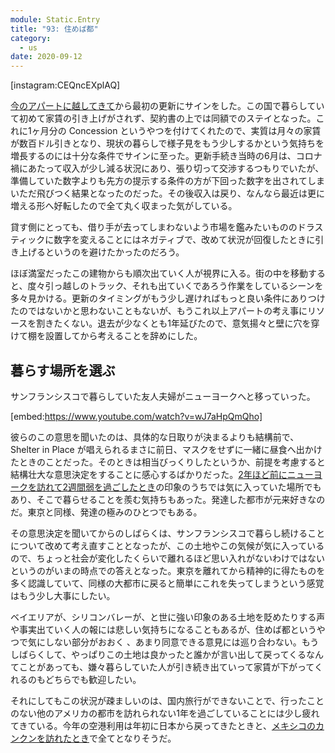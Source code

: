 ```yaml
---
module: Static.Entry
title: "93: 住めば都"
category:
  - us
date: 2020-09-12
---
```

[instagram:CEQncEXplAQ]

[今のアパートに越してきて](/entries/2019-09-02/)から最初の更新にサインをした。この国で暮らしていて初めて家賃の引き上げがされず、契約書の上では同額でのステイとなった。これに1ヶ月分の Concession というやつを付けてくれたので、実質は月々の家賃が数百ドル引きとなり、現状の暮らしで様子見をもう少しするかという気持ちを増長するのには十分な条件でサインに至った。更新手続き当時の6月は、コロナ禍にあたって収入が少し減る状況にあり、張り切って交渉するつもりでいたが、準備していた数字よりも先方の提示する条件の方が下回った数字を出されてしまいただ飛びつく結果となったのだった。その後収入は戻り、なんなら最近は更に増える形へ好転したので全て丸く収まった気がしている。

貸す側にとっても、借り手が去ってしまわないよう市場を鑑みたいもののドラスティックに数字を変えることにはネガティブで、改めて状況が回復したときに引き上げるというのを避けたかったのだろう。

ほぼ満室だったこの建物からも順次出ていく人が視界に入る。街の中を移動すると、度々引っ越しのトラック、それも出ていくであろう作業をしているシーンを多々見かける。更新のタイミングがもう少し遅ければもっと良い条件にありつけたのではないかと思わないこともないが、もうこれ以上アパートの考え事にリソースを割きたくない。退去が少なくとも1年延びたので、意気揚々と壁に穴を穿けて棚を設置してから考えることを辞めにした。

## 暮らす場所を選ぶ

サンフランシスコで暮らしていた友人夫婦がニューヨークへと移っていった。

[embed:https://www.youtube.com/watch?v=wJ7aHpQmQho]

彼らのこの意思を聞いたのは、具体的な日取りが決まるよりも結構前で、Shelter in Place が唱えられるまさに前日、マスクをせずに一緒に昼食へ出かけたときのことだった。そのときは相当びっくりしたというか、前提を考慮すると結構壮大な意思決定をすることに感心するばかりだった。[2年ほど前にニューヨークを訪れて2週間弱を過ごしたとき](https://www.flickr.com/photos/hmsk/albums/72157714282634222)の印象のうちでは気に入っていた場所でもあり、そこで暮らせることを羨む気持ちもあった。発達した都市が元来好きなのだ。東京と同様、発達の極みのひとつでもある。

その意思決定を聞いてからのしばらくは、サンフランシスコで暮らし続けることについて改めて考え直すこととなったが、この土地やこの気候が気に入っているので、ちょっと社会が変化したくらいで離れるほど思い入れがないわけではないというのがいまの時点での答えとなった。東京を離れてから精神的に得たものを多く認識していて、同様の大都市に戻ると簡単にこれを失ってしまうという感覚はもう少し大事にしたい。

ベイエリアが、シリコンバレーが、と世に強い印象のある土地を貶めたりする声や事実出ていく人の報には悲しい気持ちになることもあるが、住めば都というやつで気にしない部分がおおく 、あまり同意できる意見には巡り合わない。もうしばらくして、やっぱりこの土地は良かったと誰かが言い出して戻ってくるなんてことがあっても、嫌々暮らしていた人が引き続き出ていって家賃が下がってくれるのもどちらでも歓迎したい。

それにしてもこの状況が疎ましいのは、国内旅行ができないことで、行ったことのない他のアメリカの都市を訪れられない1年を過ごしていることには少し疲れてきている。今年の空港利用は年初に日本から戻ってきたときと、[メキシコのカンクンを訪れたとき](https://www.flickr.com/photos/hmsk/albums/72157715355784127)で全てとなりそうだ。